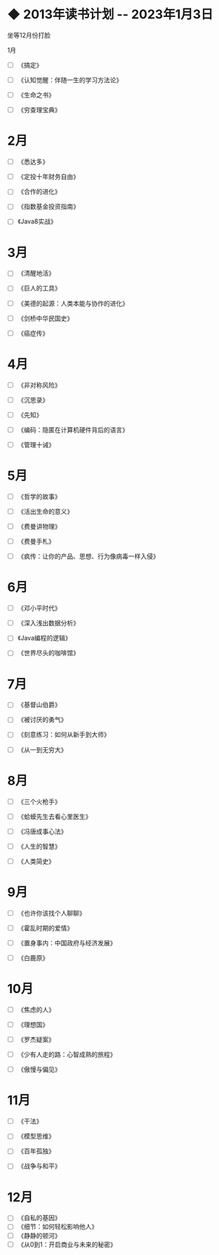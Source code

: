 # ◆ 2013年读书计划 -- 2023年1月3日

 坐等12月份打脸

1月

- [ ] 《搞定》
- [ ] 《认知觉醒：伴随一生的学习方法论》
- [ ] 《生命之书》
- [ ] 《穷查理宝典》


# 2月

- [ ] 《悉达多》
- [ ] 《定投十年财务自由》
- [ ] 《合作的进化》
- [ ] 《指数基金投资指南》
- [ ] 《Java8实战》


# 3月

- [ ] 《清醒地活》
- [ ] 《巨人的工具》
- [ ] 《美德的起源：人类本能与协作的进化》
- [ ] 《剑桥中华民国史》
- [ ] 《癌症传》




# 4月

- [ ] 《非对称风险》
- [ ] 《沉思录》
- [ ] 《先知》
- [ ] 《编码：隐匿在计算机硬件背后的语言》
- [ ] 《管理十诫》




# 5月

- [ ] 《哲学的故事》
- [ ] 《活出生命的意义》
- [ ] 《费曼讲物理》
- [ ] 《费曼手札》
- [ ] 《疯传：让你的产品、思想、行为像病毒一样入侵》


# 6月

- [ ] 《邓小平时代》
- [ ] 《深入浅出数据分析》
- [ ] 《Java编程的逻辑》
- [ ] 《世界尽头的咖啡馆》


# 7月

- [ ] 《基督山伯爵》
- [ ] 《被讨厌的勇气》
- [ ] 《刻意练习：如何从新手到大师》
- [ ] 《从一到无穷大》


# 8月

- [ ] 《三个火枪手》
- [ ] 《蛤蟆先生去看心里医生》
- [ ] 《冯唐成事心法》
- [ ] 《人生的智慧》
- [ ] 《人类简史》


# 9月

- [ ] 《也许你该找个人聊聊》
- [ ] 《霍乱时期的爱情》
- [ ] 《置身事内：中国政府与经济发展》
- [ ] 《白鹿原》


# 10月

- [ ] 《焦虑的人》
- [ ] 《理想国》
- [ ] 《罗杰疑案》
- [ ] 《少有人走的路：心智成熟的旅程》
- [ ] 《傲慢与偏见》




# 11月

- [ ] 《干法》
- [ ] 《模型思维》
- [ ] 《百年孤独》
- [ ] 《战争与和平》




# 12月

- [ ] 《自私的基因》
- [ ] 《细节：如何轻松影响他人》
- [ ] 《静静的顿河》
- [ ] 《从0到1：开启商业与未来的秘密》